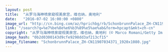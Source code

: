 ```yaml
---
layout: post
title:  "从罗马海神喷泉窥视美泉宫，维也纳，奥地利"
date:   "2016-07-02 16:00:00 +0800"
image_url: "http://cn.bing.com/az/hprichbg/rb/SchonbrunnPalace_ZH-CN11907034371_1920x1080.jpg"
link: "/search?q=%e7%be%8e%e6%b3%89%e5%ae%ab&form=hpcapt&mkt=zh-cn"
copyright: "从罗马海神喷泉窥视美泉宫，维也纳，奥地利 (© Marco Romani/Getty Images)"
image_hash: "0b2d0300143d9cfe9298dd3af213cf15"
image_filename: "SchonbrunnPalace_ZH-CN11907034371_1920x1080.jpg"
---
```

